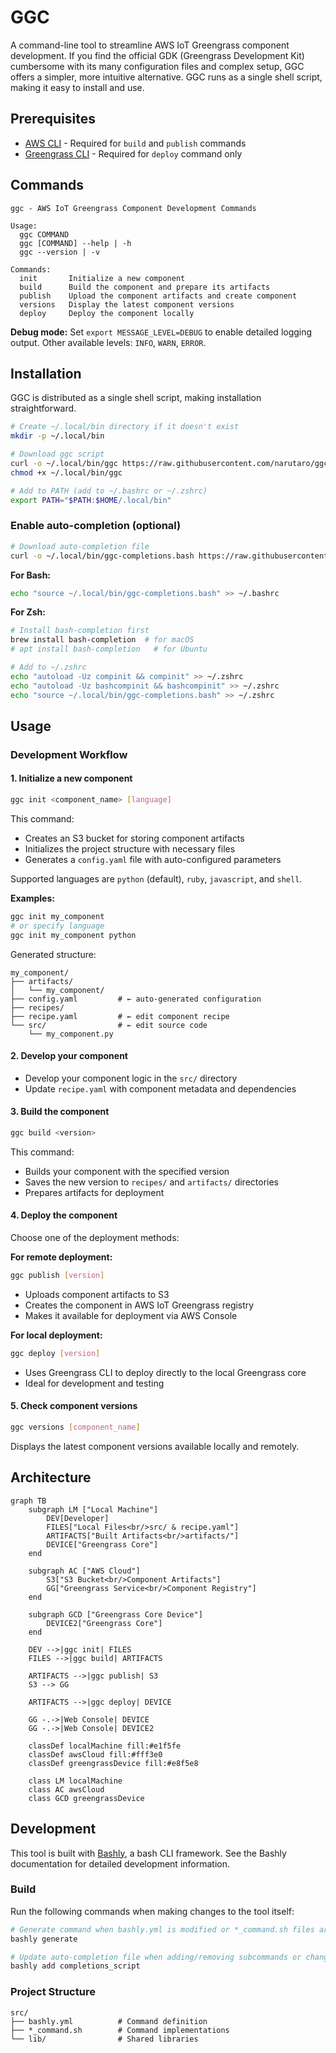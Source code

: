 # GGC

A command-line tool to streamline AWS IoT Greengrass component development. If you find the official GDK (Greengrass Development Kit) cumbersome with its many configuration files and complex setup, GGC offers a simpler, more intuitive alternative. GGC runs as a single shell script, making it easy to install and use.

## Prerequisites

- [AWS CLI](https://docs.aws.amazon.com/cli/latest/userguide/getting-started-install.html) - Required for `build` and `publish` commands
- [Greengrass CLI](https://docs.aws.amazon.com/greengrass/v2/developerguide/gg-cli-reference.html) - Required for `deploy` command only

## Commands

```
ggc - AWS IoT Greengrass Component Development Commands

Usage:
  ggc COMMAND
  ggc [COMMAND] --help | -h
  ggc --version | -v

Commands:
  init       Initialize a new component
  build      Build the component and prepare its artifacts
  publish    Upload the component artifacts and create component
  versions   Display the latest component versions
  deploy     Deploy the component locally
```

**Debug mode:** Set `export MESSAGE_LEVEL=DEBUG` to enable detailed logging output. Other available levels: `INFO`, `WARN`, `ERROR`.

## Installation

GGC is distributed as a single shell script, making installation straightforward.

```bash
# Create ~/.local/bin directory if it doesn't exist
mkdir -p ~/.local/bin

# Download ggc script
curl -o ~/.local/bin/ggc https://raw.githubusercontent.com/narutaro/ggc/main/ggc
chmod +x ~/.local/bin/ggc

# Add to PATH (add to ~/.bashrc or ~/.zshrc)
export PATH="$PATH:$HOME/.local/bin"
```

### Enable auto-completion (optional)

```bash
# Download auto-completion file
curl -o ~/.local/bin/ggc-completions.bash https://raw.githubusercontent.com/narutaro/ggc/main/completions.bash
```

**For Bash:**
```bash
echo "source ~/.local/bin/ggc-completions.bash" >> ~/.bashrc
```

**For Zsh:**
```bash
# Install bash-completion first
brew install bash-completion  # for macOS
# apt install bash-completion   # for Ubuntu

# Add to ~/.zshrc
echo "autoload -Uz compinit && compinit" >> ~/.zshrc
echo "autoload -Uz bashcompinit && bashcompinit" >> ~/.zshrc
echo "source ~/.local/bin/ggc-completions.bash" >> ~/.zshrc
```

## Usage

### Development Workflow

#### 1. Initialize a new component

```bash
ggc init <component_name> [language]
```

This command:
- Creates an S3 bucket for storing component artifacts
- Initializes the project structure with necessary files
- Generates a `config.yaml` file with auto-configured parameters

Supported languages are `python` (default), `ruby`, `javascript`, and `shell`.

**Examples:**
```bash
ggc init my_component
# or specify language
ggc init my_component python
```

Generated structure:
```
my_component/
├── artifacts/
│   └── my_component/
├── config.yaml         # ← auto-generated configuration
├── recipes/
├── recipe.yaml         # ← edit component recipe
└── src/                # ← edit source code
    └── my_component.py
```

#### 2. Develop your component

- Develop your component logic in the `src/` directory
- Update `recipe.yaml` with component metadata and dependencies

#### 3. Build the component

```bash
ggc build <version>
```

This command:
- Builds your component with the specified version
- Saves the new version to `recipes/` and `artifacts/` directories
- Prepares artifacts for deployment

#### 4. Deploy the component

Choose one of the deployment methods:

**For remote deployment:**
```bash
ggc publish [version]
```
- Uploads component artifacts to S3
- Creates the component in AWS IoT Greengrass registry
- Makes it available for deployment via AWS Console

**For local deployment:**
```bash
ggc deploy [version]
```
- Uses Greengrass CLI to deploy directly to the local Greengrass core
- Ideal for development and testing

#### 5. Check component versions

```bash
ggc versions [component_name]
```

Displays the latest component versions available locally and remotely.

## Architecture

```mermaid
graph TB
    subgraph LM ["Local Machine"]
        DEV[Developer]
        FILES["Local Files<br/>src/ & recipe.yaml"]
        ARTIFACTS["Built Artifacts<br/>artifacts/"]
        DEVICE["Greengrass Core"]
    end
    
    subgraph AC ["AWS Cloud"]
        S3["S3 Bucket<br/>Component Artifacts"]
        GG["Greengrass Service<br/>Component Registry"]
    end
    
    subgraph GCD ["Greengrass Core Device"]
        DEVICE2["Greengrass Core"]
    end
    
    DEV -->|ggc init| FILES
    FILES -->|ggc build| ARTIFACTS
    
    ARTIFACTS -->|ggc publish| S3
    S3 --> GG
    
    ARTIFACTS -->|ggc deploy| DEVICE
    
    GG -.->|Web Console| DEVICE
    GG -.->|Web Console| DEVICE2
    
    classDef localMachine fill:#e1f5fe
    classDef awsCloud fill:#fff3e0
    classDef greengrassDevice fill:#e8f5e8
    
    class LM localMachine
    class AC awsCloud
    class GCD greengrassDevice
```

## Development

This tool is built with [Bashly](https://bashly.dannyb.co/), a bash CLI framework. See the Bashly documentation for detailed development information.

### Build

Run the following commands when making changes to the tool itself:

```bash
# Generate command when bashly.yml is modified or *_command.sh files are changed
bashly generate

# Update auto-completion file when adding/removing subcommands or changing command structure
bashly add completions_script
```

### Project Structure

```
src/
├── bashly.yml          # Command definition
├── *_command.sh        # Command implementations
└── lib/                # Shared libraries
```
